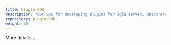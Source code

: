 ```yaml
---
title: Plugin SDK
description: "Our SDK for developing plugins for iglü server, which are loading and communicated over RPC."
repository: plugin-sdk
weight: 50
---
```


More details...
